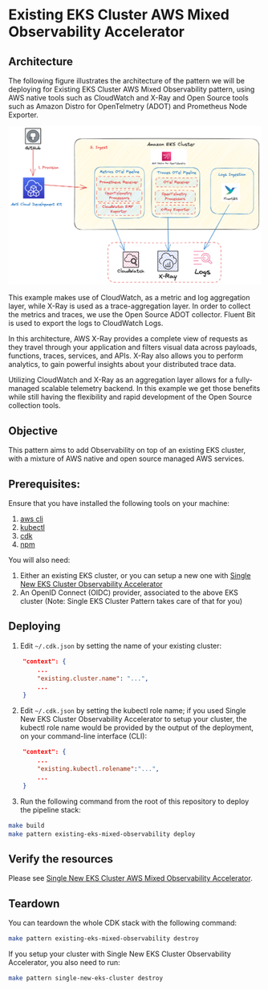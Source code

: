 # Existing EKS Cluster AWS Mixed Observability Accelerator

## Architecture

The following figure illustrates the architecture of the pattern we will be deploying for Existing EKS Cluster AWS Mixed Observability pattern, using AWS native tools such as CloudWatch and X-Ray and Open Source tools such as Amazon Distro for OpenTelmetry (ADOT) and Prometheus Node Exporter.

![Architecture](../images/mixed-diagram.png)

This example makes use of CloudWatch, as a metric and log aggregation layer, while X-Ray is used as a trace-aggregation layer. In order to collect the metrics and traces, we use the Open Source ADOT collector. Fluent Bit is used to export the logs to CloudWatch Logs.

In this architecture, AWS X-Ray provides a complete view of requests as they travel through your application and filters visual data across payloads, functions, traces, services, and APIs. X-Ray also allows you to perform analytics, to gain powerful insights about your distributed trace data.

Utilizing CloudWatch and X-Ray as an aggregation layer allows for a fully-managed scalable telemetry backend. In this example we get those benefits while still having the flexibility and rapid development of the Open Source collection tools.

## Objective

This pattern aims to add Observability on top of an existing EKS cluster, with a mixture of AWS native and open source managed AWS services.

## Prerequisites:

Ensure that you have installed the following tools on your machine:

1. [aws cli](https://docs.aws.amazon.com/cli/latest/userguide/install-cliv2.html)
2. [kubectl](https://Kubernetes.io/docs/tasks/tools/)
3. [cdk](https://docs.aws.amazon.com/cdk/v2/guide/getting_started.html#getting_started_install)
4. [npm](https://docs.npmjs.com/cli/v8/commands/npm-install)

You will also need:

1. Either an existing EKS cluster, or you can setup a new one with  [Single New EKS Cluster Observability Accelerator](../single-new-eks-observability-accelerators/single-new-eks-cluster.md)
2. An OpenID Connect (OIDC) provider, associated to the above EKS cluster (Note: Single EKS Cluster Pattern takes care of that for you)

## Deploying

1. Edit `~/.cdk.json` by setting the name of your existing cluster:

```json
    "context": {
        ...
        "existing.cluster.name": "...",
        ...
    }
```

2. Edit `~/.cdk.json` by setting the kubectl role name; if you used Single New EKS Cluster Observability Accelerator to setup your cluster, the kubectl role name would be provided by the output of the deployment, on your command-line interface (CLI):

```json
    "context": {
        ...
        "existing.kubectl.rolename":"...",
        ...
    }
```

3. Run the following command from the root of this repository to deploy the pipeline stack:

```bash
make build
make pattern existing-eks-mixed-observability deploy
```

## Verify the resources

Please see [Single New EKS Cluster AWS Mixed Observability Accelerator](../single-new-eks-observability-accelerators/single-new-eks-mixed-observability.md).

## Teardown

You can teardown the whole CDK stack with the following command:

```bash
make pattern existing-eks-mixed-observability destroy
```

If you setup your cluster with Single New EKS Cluster Observability Accelerator, you also need to run:

```bash
make pattern single-new-eks-cluster destroy
```
